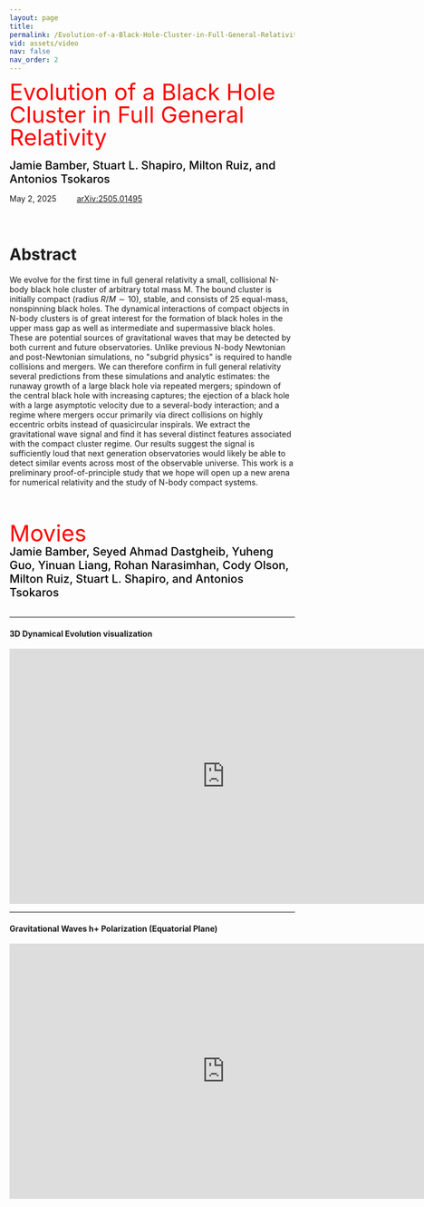 ```yaml
---
layout: page
title: 
permalink: /Evolution-of-a-Black-Hole-Cluster-in-Full-General-Relativity/
vid: assets/video
nav: false
nav_order: 2
---
```


<div class="alert alert-block alert-success">
     <span style="color:red;font-weight:400;font-size:40px;line-height:1em">
        Evolution of a Black Hole Cluster in Full General Relativity
     </span>
     <br/><br/>
     <span style="color:black;font-weight:500;font-size:20px">
     Jamie Bamber, Stuart L. Shapiro, Milton Ruiz, and Antonios Tsokaros
     </span>
</div>


<!---
# <font color="green"> Jet like structures in low-mass binary neutron star merger remnants </font>
**Jamie Bamber, Antonios Tsokaros, Milton Ruiz, and Stuart L. Shapiro**

**Jamie Bamber,**<sup>1</sup> **Antonios Tsokaros,**<sup>1,2,3</sup> **Milton Ruiz,**<sup>4</sup> **and Stuart L. Shapiro**<sup>1,5</sup>

<sup>1</sup>*Department of Physics, University of Illinois at Urbana-Champaign, Urbana, IL 61801, USA*

<sup>2</sup>*National Center for Supercomputing Applications, University of Illinois at Urbana-Champaign, Urbana, IL 61801, USA*

<sup>3</sup>*Research Center for Astronomy and Applied Mathematics, Academy of Athens, Athens 11527, Greece*

<sup>4</sup>*Departament d’Astronomia i Astrofı́sica, Universitat de València, C/ Dr Moliner 50, 46100, Burjassot (València), Spain*

<sup>5</sup>*Department of Astronomy & NCSA, University of Illinois at Urbana-Champaign, Urbana, IL 61801, USA*
--->


May 2, 2025     &emsp;&emsp; [arXiv:2505.01495](https://arxiv.org/abs/2505.01495)  
<br/><br/>


# Abstract 
We evolve for the first time in full general relativity a small, collisional
N-body black hole cluster of arbitrary total mass M. The bound cluster is
initially compact (radius $R/M \sim 10$), stable, and consists of 25 equal-mass,
nonspinning black holes. The dynamical interactions of compact objects in
N-body clusters is of great interest for the formation of black holes in the
upper mass gap as well as intermediate and supermassive black holes. These are
potential sources of gravitational waves that may be detected by both current
and future observatories. Unlike previous N-body Newtonian and post-Newtonian
simulations, no "subgrid physics" is required to handle collisions and mergers.
We can therefore confirm in full general relativity several predictions from
these simulations and analytic estimates: the runaway growth of a large black
hole via repeated mergers; spindown of the central black hole with increasing
captures; the ejection of a black hole with a large asymptotic velocity due to
a several-body interaction; and a regime where mergers occur primarily via
direct collisions on highly eccentric orbits instead of quasicircular
inspirals. We extract the gravitational wave signal and find it has several
distinct features associated with the compact cluster regime. Our results
suggest the signal is sufficiently loud that next generation observatories
would likely be able to detect similar events across most of the observable
universe. This work is a preliminary proof-of-principle study that we hope will
open up a new arena for numerical relativity and the study of N-body compact
systems.  

<br/><br/>

<!---
# Movies
**Nawaf Aldrees, Jamie Bamber, Jonah Doppelt, Yinuan Liang, Rohan Narasimhan, Milton Ruiz, Stuart L. Shapiro, Antonios Tsokaros, and Eric Yu**
<br/><br/>
--->

<div class="alert alert-block alert-info">
     <span style="color:red;font-weight:400;font-size:40px;line-height:1em">
        Movies
     </span>
     <br/>
     <span style="color:black;font-weight:500;font-size:20px">
     Jamie Bamber, Seyed Ahmad Dastgheib, Yuheng Guo, Yinuan Liang, Rohan Narasimhan, Cody Olson, Milton Ruiz, Stuart L. Shapiro, and Antonios Tsokaros
     </span>
</div>

<br/>


---
#### 3D Dynamical Evolution visualization

<iframe width="760" height="450" src="https://www.youtube.com/embed/Zz5NkRv-Y0M" frameborder="0" allowfullscreen></iframe>
<br/>

---
#### Gravitational Waves h+ Polarization (Equatorial Plane)

<iframe width="760" height="450" src="https://www.youtube.com/embed/hTGMMjeWOYA" frameborder="0" allowfullscreen></iframe>
<br/>







